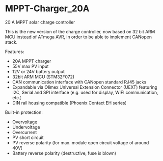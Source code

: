 # MPPT-Charger_20A
20 A MPPT solar charge controller

This is the new version of the charge controller, now based on 32 bit ARM MCU instead of ATmega AVR, in order to be able to implement CANopen stack.

Features: 
- 20A MPPT charger
- 55V max PV input
- 12V or 24V battery output
- 32bit ARM MCU (STM32F072)
- CAN communication interface with CANopen standard RJ45 jacks
- Expandable via Olimex Universal Extension Connector (UEXT) featuring I2C, Serial and SPI interface (e.g. used for display, WIFI communication, etc.)
- DIN rail housing compatible (Phoenix Contact EH series)

Built-in protection:
- Overvoltage
- Undervoltage
- Overcurrent
- PV short circuit
- PV reverse polarity (for max. module open circuit voltage of around 40V)
- Battery reverse polarity (destructive, fuse is blown)
